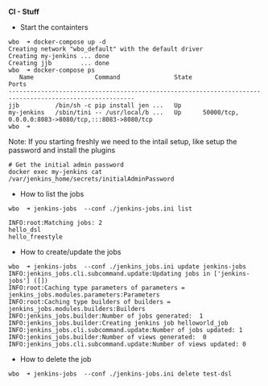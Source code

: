 **CI - Stuff**

 - Start the containters
```
wbo  ➜ docker-compose up -d
Creating network "wbo_default" with the default driver
Creating my-jenkins ... done
Creating jjb        ... done
wbo  ➜ docker-compose ps
   Name                 Command               State                          Ports
---------------------------------------------------------------------------------------------------------
jjb          /bin/sh -c pip install jen ...   Up
my-jenkins   /sbin/tini -- /usr/local/b ...   Up      50000/tcp, 0.0.0.0:8083->8080/tcp,:::8083->8080/tcp
wbo  ➜
```

Note: If you starting freshly we need to the intail setup, like setup the password and install the plugins

```
# Get the initial admin password
docker exec my-jenkins cat /var/jenkins_home/secrets/initialAdminPassword
```

 - How to list the jobs
```
wbo  ➜ jenkins-jobs  --conf ./jenkins-jobs.ini list

INFO:root:Matching jobs: 2
hello_dsl
hello_freestyle
```

 - How to create/update the jobs
```
wbo  ➜ jenkins-jobs  --conf ./jenkins_jobs.ini update jenkins-jobs
INFO:jenkins_jobs.cli.subcommand.update:Updating jobs in ['jenkins-jobs'] ([])
INFO:root:Caching type parameters of parameters = jenkins_jobs.modules.parameters:Parameters
INFO:root:Caching type builders of builders = jenkins_jobs.modules.builders:Builders
INFO:jenkins_jobs.builder:Number of jobs generated:  1
INFO:jenkins_jobs.builder:Creating jenkins job helloworld_job
INFO:jenkins_jobs.cli.subcommand.update:Number of jobs updated: 1
INFO:jenkins_jobs.builder:Number of views generated:  0
INFO:jenkins_jobs.cli.subcommand.update:Number of views updated: 0

```

* How to delete the job
```
wbo  ➜ jenkins-jobs  --conf ./jenkins-jobs.ini delete test-dsl
```